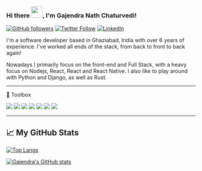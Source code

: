 ### Hi there <img src="https://raw.githubusercontent.com/MartinHeinz/MartinHeinz/master/wave.gif" width="30" />, I'm Gajendra Nath Chaturvedi!

[![GitHub followers](https://img.shields.io/github/followers/bill-pairaktaridis?style=social)](https://github.com/gmchaturvedi1) [![Twitter Follow](https://img.shields.io/twitter/follow/gmchaturvedi?style=social)](https://twitter.com/gmchaturvedi) [![LinkedIn](https://img.shields.io/badge/-Find%20me%20on%20LinkedIn-%230A66C2?logo=linkedin)](https://www.linkedin.com/in/gajendra-chaturvedi-a9388718)

I'm a software developer based in Ghaziabad, India with over 6 years of experience. I've worked all ends of the stack, from back to front to back again! 

Nowadays I primarily focus on the front-end and Full Stack, with a heavy focus on Nodejs, React, React and React Native. I also like to play around with Python and Django, as well as Rust.


---

🧰 Toolbox

![](<img src="https://cdn.worldvectorlogo.com/logos/logo-javascript.svg" alt="JavaScript Logo" width="50" height="50"/>)
![](<img src="https://cdn.worldvectorlogo.com/logos/typescript.svg" alt="TypeScript Logo" width="50" height="50"/>)
![](<img src="https://cdn.worldvectorlogo.com/logos/react-2.svg" alt="React Logo" width="50" height="50"/>)
![](<img src="https://cdn.worldvectorlogo.com/logos/redux.svg" alt="Redux Logo" width="50" height="50"/>)
![](<img src="https://cdn.worldvectorlogo.com/logos/next-js.svg" alt="Next JS Logo" width="50" height="50"/>)
![](<img src="https://cdn.worldvectorlogo.com/logos/css3.svg" alt="CSS Logo" width="50" height="50"/>)
![](<img src="https://cdn.worldvectorlogo.com/logos/graphql.svg" alt="Graphql Logo" width="50" height="50"/>)




---

## &#x1f4c8; My GitHub Stats

[![Top Langs](https://github-readme-stats.vercel.app/api/top-langs/?username=gmchaturvedi1&hide=java,html,css&theme=default)](https://github.com/gmchaturvedi1/github-readme-stats)

[![Gajendra's GitHub stats](https://github-readme-stats.vercel.app/api?username=gmchaturvedi1&theme=default)](https://github.com/gmchaturvedi1/github-readme-stats)
